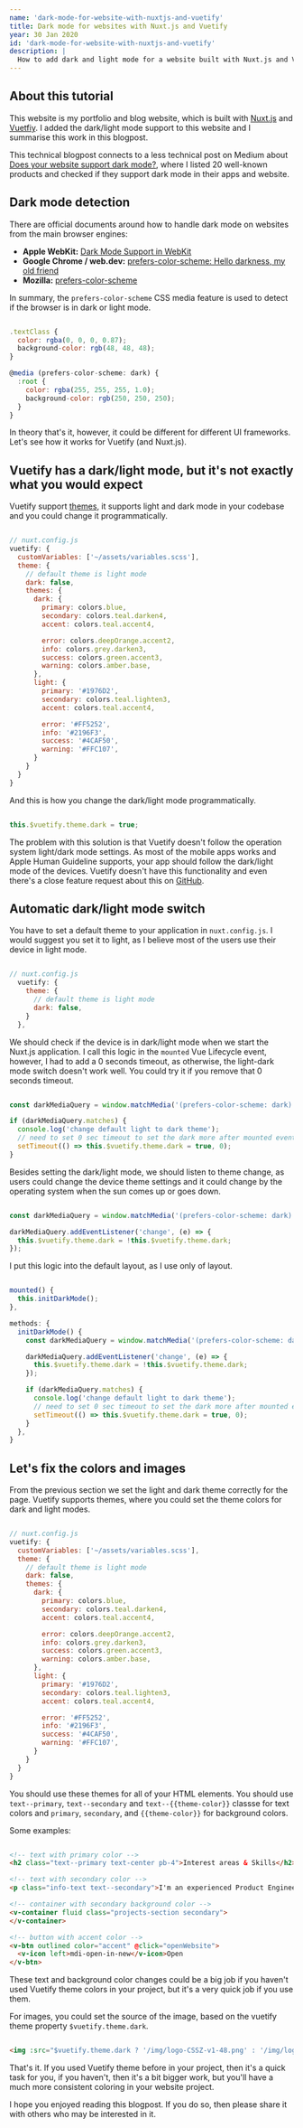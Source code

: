 ```yaml
---
name: 'dark-mode-for-website-with-nuxtjs-and-vuetify'
title: Dark mode for websites with Nuxt.js and Vuetify
year: 30 Jan 2020
id: 'dark-mode-for-website-with-nuxtjs-and-vuetify'
description: |
  How to add dark and light mode for a website built with Nuxt.js and Vuetify.
---
```


## About this tutorial

This website is my portfolio and blog website, which is built with [Nuxt.js](https://nuxtjs.org/) and [Vuetfiy](https://vuetifyjs.com/). I added the dark/light mode support to this website and I summarise this work in this blogpost.

This technical blogpost connects to a less technical post on Medium about [Does your website support dark mode?](https://medium.com/@csabb/does-your-website-support-dark-mode-7ed416e7d90f), where I listed 20 well-known products and checked if they support dark mode in their apps and website.

## Dark mode detection

There are official documents around how to handle dark mode on websites from the main browser engines:
- <strong>Apple WebKit:</strong> [Dark Mode Support in WebKit](https://webkit.org/blog/8840/dark-mode-support-in-webkit/)
- <strong>Google Chrome / web.dev:</strong> [prefers-color-scheme: Hello darkness, my old friend](https://web.dev/prefers-color-scheme/)
- <strong>Mozilla:</strong> [prefers-color-scheme](https://developer.mozilla.org/en-US/docs/Web/CSS/@media/prefers-color-scheme)

In summary, the `prefers-color-scheme` CSS media feature is used to detect if the browser is in dark or light mode.

```javascript

.textClass {
  color: rgba(0, 0, 0, 0.87);
  background-color: rgb(48, 48, 48);
}

@media (prefers-color-scheme: dark) {
  :root {
    color: rgba(255, 255, 255, 1.0);
    background-color: rgb(250, 250, 250);
  }
}
```

In theory that's it, however, it could be different for different UI frameworks. Let's see how it works for Vuetify (and Nuxt.js).

## Vuetify has a dark/light mode, but it's not exactly what you would expect

Vuetify support [themes](https://vuetifyjs.com/en/customization/theme), it supports light and dark mode in your codebase and you could change it programmatically.

```javascript

// nuxt.config.js
vuetify: {
  customVariables: ['~/assets/variables.scss'],
  theme: {
    // default theme is light mode
    dark: false,
    themes: {
      dark: {
        primary: colors.blue,
        secondary: colors.teal.darken4,
        accent: colors.teal.accent4,

        error: colors.deepOrange.accent2,
        info: colors.grey.darken3,
        success: colors.green.accent3,
        warning: colors.amber.base,
      },
      light: {
        primary: '#1976D2',
        secondary: colors.teal.lighten3,
        accent: colors.teal.accent4,

        error: '#FF5252',
        info: '#2196F3',
        success: '#4CAF50',
        warning: '#FFC107',
      }
    }
  }
}
```

And this is how you change the dark/light mode programmatically.

```javascript

this.$vuetify.theme.dark = true;
```

The problem with this solution is that Vuetify doesn't follow the operation system light/dark mode settings. As most of the mobile apps works and Apple Human Guideline supports, your app should follow the dark/light mode of the devices.
Vuetify doesn't have this functionality and even there's a close feature request about this on [GitHub](https://github.com/vuetifyjs/vuetify/issues/7932).

## Automatic dark/light mode switch

You have to set a default theme to your application in `nuxt.config.js`. I would suggest you set it to light, as I believe most of the users use their device in light mode.

```javascript

// nuxt.config.js
  vuetify: {
    theme: {
      // default theme is light mode
      dark: false,
    }
  },
```

We should check if the device is in dark/light mode when we start the Nuxt.js application. I call this logic in the `mounted` Vue Lifecycle event, however, I had to add a 0 seconds timeout, as otherwise, the light-dark mode switch doesn't work well. You could try it if you remove that 0 seconds timeout.

```javascript

const darkMediaQuery = window.matchMedia('(prefers-color-scheme: dark)');

if (darkMediaQuery.matches) {
  console.log('change default light to dark theme');
  // need to set 0 sec timeout to set the dark more after mounted event, due to some bug in the framework
  setTimeout(() => this.$vuetify.theme.dark = true, 0);
}
```

Besides setting the dark/light mode, we should listen to theme change, as users could change the device theme settings and it could change by the operating system when the sun comes up or goes down.

```javascript

const darkMediaQuery = window.matchMedia('(prefers-color-scheme: dark)');

darkMediaQuery.addEventListener('change', (e) => {
  this.$vuetify.theme.dark = !this.$vuetify.theme.dark;
});
```

I put this logic into the default layout, as I use only of layout.
```javascript

mounted() {
  this.initDarkMode();
},

methods: {
  initDarkMode() {
    const darkMediaQuery = window.matchMedia('(prefers-color-scheme: dark)');

    darkMediaQuery.addEventListener('change', (e) => {
      this.$vuetify.theme.dark = !this.$vuetify.theme.dark;
    });

    if (darkMediaQuery.matches) {
      console.log('change default light to dark theme');
      // need to set 0 sec timeout to set the dark more after mounted event, due to some bug in the framework
      setTimeout(() => this.$vuetify.theme.dark = true, 0);
    }
  },
}
```

## Let's fix the colors and images

From the previous section we set the light and dark theme correctly for the page. Vuetify supports themes, where you could set the theme colors for dark and light modes.
```javascript

// nuxt.config.js
vuetify: {
  customVariables: ['~/assets/variables.scss'],
  theme: {
    // default theme is light mode
    dark: false,
    themes: {
      dark: {
        primary: colors.blue,
        secondary: colors.teal.darken4,
        accent: colors.teal.accent4,

        error: colors.deepOrange.accent2,
        info: colors.grey.darken3,
        success: colors.green.accent3,
        warning: colors.amber.base,
      },
      light: {
        primary: '#1976D2',
        secondary: colors.teal.lighten3,
        accent: colors.teal.accent4,

        error: '#FF5252',
        info: '#2196F3',
        success: '#4CAF50',
        warning: '#FFC107',
      }
    }
  }
}
```

You should use these themes for all of your HTML elements. You should use `text--primary`, `text--secondary` and `text--{{theme-color}}` classse for text colors and `primary`, `secondary`,  and `{{theme-color}}` for background colors.

Some examples:
```html

<!-- text with primary color -->
<h2 class="text--primary text-center pb-4">Interest areas & Skills</h2>

<!-- text with secondary color -->
<p class="info-text text--secondary">I'm an experienced Product Engineer with 6+ years of Software Product Development experience</p>

<!-- container with secondary background color -->
<v-container fluid class="projects-section secondary">
</v-container>

<!-- button with accent color -->
<v-btn outlined color="accent" @click="openWebsite">
  <v-icon left>mdi-open-in-new</v-icon>Open 
</v-btn>
```

These text and background color changes could be a big job if you haven't used Vuetify theme colors in your project, but it's a very quick job if you use them.

For images, you could set the source of the image, based on the vuetify theme property `$vuetify.theme.dark`.

```html

<img :src="$vuetify.theme.dark ? '/img/logo-CSSZ-v1-48.png' : '/img/logo-CSSZ-v3-48.png'">
```

That's it. If you used Vuetify theme before in your project, then it's a quick task for you, if you haven't, then it's a bit bigger work, but you'll have a much more consistent coloring in your website project.


I hope you enjoyed reading this blogpost.
If you do so, then please share it with others who may be interested in it.